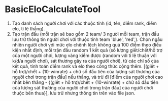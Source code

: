 # BasicEloCalculateTool
1. Tạo danh sách người chơi với các thuộc tính (id, tên, điểm rank, điểm elo, tỉ lệ thắng).
2. Tạo trận đấu (mỗi trận sẽ bao gồm 2 team/ 3 người mỗi team, trận đấu lưu trữ thông tin người chơi với thuộc tính team 'blue', 'red',).
   Chọn ngẫu nhiên người chơi với mức elo chênh lệch không quá 100 điểm theo điều kiện nhất định, mỗi trận đấu random 1 kết quả (số lượng giết/chết/hỗ trợ của một người chơi, lượng vàng kiếm được (random với tỉ lệ thuận với k/d/a người chơi), sát thương gây ra của người chơi), từ các chỉ số của kết quả, tính toán điểm rank và elo theo công thức cộng thêm. [(giết + hỗ trợ)/chết + (10-winrate) + chữ số đầu tiên của lượng sát thương của người chơi trong trận đấu] nếu thắng, và trừ đi [điểm của người chơi cao nhất bên thắng - {(giết + hỗ trợ)/chết + (10-winrate) + chữ số đầu tiên của lượng sát thương của người chơi trong trận đấu] của người chơi thuộc bên thua}], lưu trữ nhưng thông tin trên vào file json.
